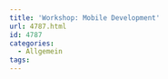```yaml
---
title: 'Workshop: Mobile Development'
url: 4787.html
id: 4787
categories:
  - Allgemein
tags:
---
```

